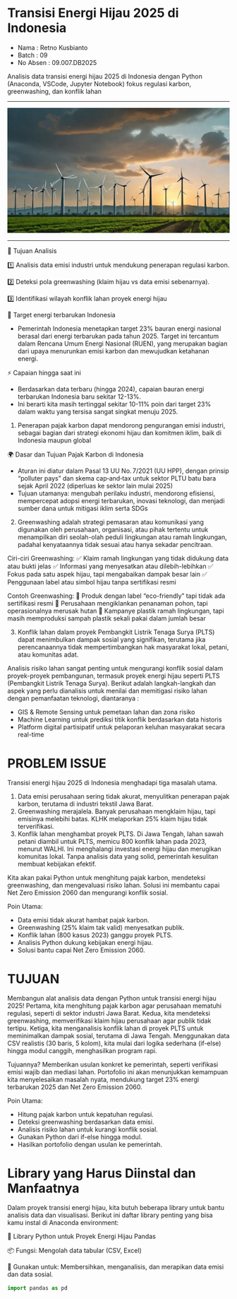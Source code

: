 # Transisi Energi Hijau 2025 di Indonesia
- Nama      : Retno Kusbianto
- Batch     : 09
- No Absen  : 09.007.DB2025 

Analisis data transisi energi hijau 2025 di Indonesia dengan Python (Anaconda, VSCode, Jupyter Notebook) fokus regulasi karbon, greenwashing, dan konflik lahan

---
![TRANSISIENERGIHIJAU](https://github.com/retno-kusbianto/Analisis-Transisi-Energi-Hijau-2025-di-Indonesia/blob/main/Green%20Energy%20Transition%20Analysis%202025%20in%20Indonesia.jpeg)

---

🎯 Tujuan Analisis

1️⃣ Analisis data emisi industri untuk mendukung penerapan regulasi karbon.

2️⃣ Deteksi pola greenwashing (klaim hijau vs data emisi sebenarnya).

3️⃣ Identifikasi wilayah konflik lahan proyek energi hijau

🌱 Target energi terbarukan Indonesia

- Pemerintah Indonesia menetapkan target 23% bauran energi nasional berasal dari energi terbarukan pada tahun 2025. Target ini tercantum dalam Rencana Umum Energi Nasional (RUEN), yang merupakan bagian dari upaya menurunkan emisi karbon dan mewujudkan ketahanan energi.

⚡ Capaian hingga saat ini

- Berdasarkan data terbaru (hingga 2024), capaian bauran energi terbarukan Indonesia baru sekitar 12-13%.
- Ini berarti kita masih tertinggal sekitar 10-11% poin dari target 23% dalam waktu yang tersisa sangat singkat menuju 2025.

1. Penerapan pajak karbon dapat mendorong pengurangan emisi industri, sebagai bagian dari strategi ekonomi hijau dan komitmen iklim, baik di Indonesia maupun global

🌍 Dasar dan Tujuan Pajak Karbon di Indonesia
- Aturan ini diatur dalam Pasal 13 UU No. 7/2021 (UU HPP), dengan prinsip “polluter pays” dan skema cap‑and‑tax untuk sektor PLTU batu bara sejak April 2022 (diperluas ke sektor lain mulai 2025) 
- Tujuan utamanya: mengubah perilaku industri, mendorong efisiensi, mempercepat adopsi energi terbarukan, inovasi teknologi, dan menjadi sumber dana untuk mitigasi iklim serta SDGs 

2. Greenwashing adalah strategi pemasaran atau komunikasi yang digunakan oleh perusahaan, organisasi, atau pihak tertentu untuk menampilkan diri seolah-olah peduli lingkungan atau ramah lingkungan, padahal kenyataannya tidak sesuai atau hanya sekadar pencitraan.

Ciri-ciri Greenwashing:
✅ Klaim ramah lingkungan yang tidak didukung data atau bukti jelas
✅ Informasi yang menyesatkan atau dilebih-lebihkan
✅ Fokus pada satu aspek hijau, tapi mengabaikan dampak besar lain
✅ Penggunaan label atau simbol hijau tanpa sertifikasi resmi

Contoh Greenwashing:
🌱 Produk dengan label “eco-friendly” tapi tidak ada sertifikasi resmi
🌱 Perusahaan mengiklankan penanaman pohon, tapi operasionalnya merusak hutan
🌱 Kampanye plastik ramah lingkungan, tapi masih memproduksi sampah plastik sekali pakai dalam jumlah besar

3. Konflik lahan dalam proyek Pembangkit Listrik Tenaga Surya (PLTS) dapat menimbulkan dampak sosial yang signifikan, terutama jika perencanaannya tidak mempertimbangkan hak masyarakat lokal, petani, atau komunitas adat.

Analisis risiko lahan sangat penting untuk mengurangi konflik sosial dalam proyek-proyek pembangunan, termasuk proyek energi hijau seperti PLTS (Pembangkit Listrik Tenaga Surya). Berikut adalah langkah-langkah dan aspek yang perlu dianalisis untuk menilai dan memitigasi risiko lahan dengan pemanfaatan teknologi, diantaranya :
- GIS & Remote Sensing untuk pemetaan lahan dan zona risiko
- Machine Learning untuk prediksi titik konflik berdasarkan data historis
- Platform digital partisipatif untuk pelaporan keluhan masyarakat secara real-time

# PROBLEM ISSUE

Transisi energi hijau 2025 di Indonesia menghadapi tiga masalah utama.
1. Data emisi perusahaan sering tidak akurat, menyulitkan penerapan pajak karbon, terutama di industri tekstil Jawa Barat.
2. Greenwashing merajalela. Banyak perusahaan mengklaim hijau, tapi emisinya melebihi batas. KLHK melaporkan 25% klaim hijau tidak terverifikasi.
3. Konflik lahan menghambat proyek PLTS. Di Jawa Tengah, lahan sawah petani diambil untuk PLTS, memicu 800 konflik lahan pada 2023, menurut WALHI. Ini menghalangi investasi energi hijau dan merugikan komunitas lokal. Tanpa analisis data yang solid, pemerintah kesulitan membuat kebijakan efektif.

Kita akan pakai Python untuk menghitung pajak karbon, mendeteksi greenwashing, dan mengevaluasi risiko lahan. Solusi ini membantu capai Net Zero Emission 2060 dan mengurangi konflik sosial. 

Poin Utama:
- Data emisi tidak akurat hambat pajak karbon.
- Greenwashing (25% klaim tak valid) menyesatkan publik.
- Konflik lahan (800 kasus 2023) ganggu proyek PLTS.
- Analisis Python dukung kebijakan energi hijau.
- Solusi bantu capai Net Zero Emission 2060.

# TUJUAN

Membangun alat analisis data dengan Python untuk transisi energi hijau 2025! Pertama, kita menghitung pajak karbon agar perusahaan mematuhi regulasi, seperti di sektor industri Jawa Barat. Kedua, kita mendeteksi greenwashing, memverifikasi klaim hijau perusahaan agar publik tidak tertipu. Ketiga, kita menganalisis konflik lahan di proyek PLTS untuk meminimalkan dampak sosial, terutama di Jawa Tengah. Menggunakan data CSV realistis (30 baris, 5 kolom), kita mulai dari logika sederhana (if-else) hingga modul canggih, menghasilkan program rapi.

Tujuannya? Memberikan usulan konkret ke pemerintah, seperti verifikasi emisi wajib dan mediasi lahan. Portofolio ini akan menunjukkan kemampuan kita menyelesaikan masalah nyata, mendukung target 23% energi terbarukan 2025 dan Net Zero Emission 2060.

Poin Utama:
- Hitung pajak karbon untuk kepatuhan regulasi.
- Deteksi greenwashing berdasarkan data emisi.
- Analisis risiko lahan untuk kurangi konflik sosial.
- Gunakan Python dari if-else hingga modul.
- Hasilkan portofolio dengan usulan ke pemerintah.

# Library yang Harus Diinstal dan Manfaatnya

Dalam proyek transisi energi hijau, kita butuh beberapa library untuk bantu analisis data dan visualisasi. Berikut ini daftar library penting yang bisa kamu instal di Anaconda environment:

🔧 Library Python untuk Proyek Energi Hijau
Pandas

📦 Fungsi: Mengolah data tabular (CSV, Excel)

🧠 Gunakan untuk: Membersihkan, menganalisis, dan merapikan data emisi dan data sosial.

```python
import pandas as pd

```


  
